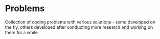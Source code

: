 # Problems

Collection of coding problems with various solutions - some developed on the fly, others developed after conducting more research and working on them for a while.